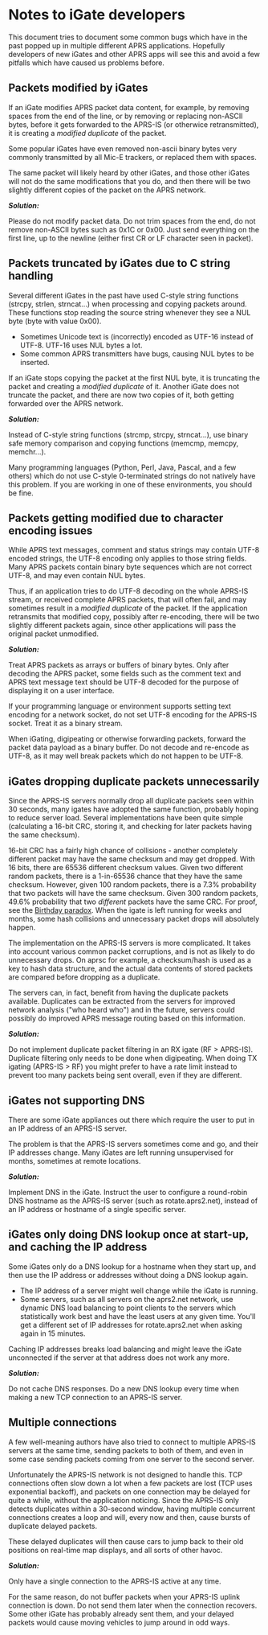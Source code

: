 
Notes to iGate developers
==============================

This document tries to document some common bugs which have in the past
popped up in multiple different APRS applications.  Hopefully developers of
new iGates and other APRS apps will see this and avoid a few pitfalls which
have caused us problems before.


Packets modified by iGates
-----------------------------

If an iGate modifies APRS packet data content, for example, by removing
spaces from the end of the line, or by removing or replacing non-ASCII
bytes, before it gets forwarded to the APRS-IS (or otherwice retransmitted),
it is creating a *modified duplicate* of the packet.

Some popular iGates have even removed non-ascii binary bytes very commonly
transmitted by all Mic-E trackers, or replaced them with spaces.

The same packet will likely heard by other iGates, and those other iGates
will not do the same modifications that you do, and then there will be two
slightly different copies of the packet on the APRS network.

***Solution:***

Please do not modify packet data.  Do not trim spaces from the end, do not
remove non-ASCII bytes such as 0x1C or 0x00.  Just send everything on the
first line, up to the newline (either first CR or LF character seen in
packet).


Packets truncated by iGates due to C string handling
-------------------------------------------------------

Several different iGates in the past have used C-style string functions
(strcpy, strlen, strncat...) when processing and copying packets around.
These functions stop reading the source string whenever they see a NUL byte
(byte with value 0x00).

* Sometimes Unicode text is (incorrectly) encoded as UTF-16 instead of UTF-8.
UTF-16 uses NUL bytes a lot.
* Some common APRS transmitters have bugs, causing NUL bytes to be inserted.

If an iGate stops copying the packet at the first NUL byte, it is
truncating the packet and creating a *modified duplicate* of it. Another
iGate does not truncate the packet, and there are now two copies of it, both
getting forwarded over the APRS network.

***Solution:***

Instead of C-style string functions (strcmp, strcpy, strncat...), use binary
safe memory comparison and copying functions (memcmp, memcpy, memchr...).

Many programming languages (Python, Perl, Java, Pascal, and a few others)
which do not use C-style 0-terminated strings do not natively have this
problem.  If you are working in one of these environments, you should be
fine.


Packets getting modified due to character encoding issues
------------------------------------------------------------

While APRS text messages, comment and status strings may contain UTF-8
encoded strings, the UTF-8 encoding only applies to those string fields. 
Many APRS packets contain binary byte sequences which are not correct UTF-8,
and may even contain NUL bytes.

Thus, if an application tries to do UTF-8 decoding on the whole APRS-IS
stream, or received complete APRS packets, that will often fail, and may
sometimes result in a *modified duplicate* of the packet.  If the
application retransmits that modified copy, possibly after re-encoding,
there will be two slightly different packets again, since other applications
will pass the original packet unmodified.

***Solution:***

Treat APRS packets as arrays or buffers of binary bytes.  Only after
decoding the APRS packet, some fields such as the comment text and APRS text
message text should be UTF-8 decoded for the purpose of displaying it on a
user interface.

If your programming language or environment supports setting text encoding
for a network socket, do not set UTF-8 encoding for the APRS-IS socket.
Treat it as a binary stream.

When iGating, digipeating or otherwise forwarding packets, forward the
packet data payload as a binary buffer.  Do not decode and re-encode as
UTF-8, as it may well break packets which do not happen to be UTF-8.


iGates dropping duplicate packets unnecessarily
-------------------------------------------------

Since the APRS-IS servers normally drop all duplicate packets seen within 30
seconds, many igates have adopted the same function, probably hoping to
reduce server load.  Several implementations have been quite simple
(calculating a 16-bit CRC, storing it, and checking for later packets having
the same checksum).

16-bit CRC has a fairly high chance of collisions - another completely
different packet may have the same checksum and may get dropped.  With 16
bits, there are 65536 different checksum values.  Given two different random
packets, there is a 1-in-65536 chance that they have the same checksum. 
However, given 100 random packets, there is a 7.3% probability that two
packets will have the same checksum.  Given 300 random packets, 49.6%
probability that two *different* packets have the same CRC.  For proof, see
the [Birthday paradox](https://en.wikipedia.org/wiki/Birthday_problem).
When the igate is left running for weeks and months, some hash collisions
and unnecessary packet drops will absolutely happen.

The implementation on the APRS-IS servers is more complicated.  It takes
into account various common packet corruptions, and is not as likely to do
unnecessary drops.  On aprsc for example, a checksum/hash is used as a key
to hash data structure, and the actual data contents of stored packets are
compared before dropping as a duplicate.

The servers can, in fact, benefit from having the duplicate packets
available.  Duplicates can be extracted from the servers for improved
network analysis ("who heard who") and in the future, servers could possibly
do improved APRS message routing based on this information.

***Solution:***

Do not implement duplicate packet filtering in an RX igate (RF > APRS-IS). 
Duplicate filtering only needs to be done when digipeating.  When doing TX
igating (APRS-IS > RF) you might prefer to have a rate limit instead to
prevent too many packets being sent overall, even if they are different.


iGates not supporting DNS
----------------------------

There are some iGate appliances out there which require the user to put in
an IP address of an APRS-IS server.

The problem is that the APRS-IS servers sometimes come and go, and their IP
addresses change. Many iGates are left running unsupervised for months,
sometimes at remote locations.

***Solution:***

Implement DNS in the iGate.  Instruct the user to configure a round-robin
DNS hostname as the APRS-IS server (such as rotate.aprs2.net), instead of an
IP address or hostname of a single specific server.


iGates only doing DNS lookup once at start-up, and caching the IP address
----------------------------------------------------------------------------

Some iGates only do a DNS lookup for a hostname when they start up, 
and then use the IP address or addresses without doing a DNS lookup again.

* The IP address of a server might well change while the iGate is running.
* Some servers, such as all servers on the aprs2.net network, use dynamic
  DNS load balancing to point clients to the servers which statistically
  work best and have the least users at any given time. You'll get a
  different set of IP addresses for rotate.aprs2.net when asking again
  in 15 minutes.

Caching IP addresses breaks load balancing and might leave the iGate
unconnected if the server at that address does not work any more.

***Solution:***

Do not cache DNS responses. Do a new DNS lookup every time when making a new
TCP connection to an APRS-IS server.


Multiple connections
-----------------------

A few well-meaning authors have also tried to connect to multiple APRS-IS
servers at the same time, sending packets to both of them, and even in some
case sending packets coming from one server to the second server.

Unfortunately the APRS-IS network is not designed to handle this.  TCP
connections often slow down a lot when a few packets are lost (TCP uses
exponential backoff), and packets on one connection may be delayed for quite
a while, without the application noticing.  Since the APRS-IS only detects
duplicates within a 30-second window, having multiple concurrent connections
creates a loop and will, every now and then, cause bursts of duplicate
delayed packets.

These delayed duplicates will then cause cars to jump back to their old
positions on real-time map displays, and all sorts of other havoc.

***Solution:***

Only have a single connection to the APRS-IS active at any time.

For the same reason, do not buffer packets when your APRS-IS uplink
connection is down. Do not send them later when the connection recovers.
Some other iGate has probably already sent them, and your delayed packets
would cause moving vehicles to jump around in odd ways.

